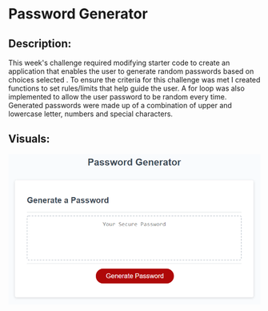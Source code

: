 # Password Generator

## Description:

This week's challenge required modifying starter code to create an application that enables the user to generate random passwords based on choices selected . To ensure the criteria for this challenge was met I created functions to set rules/limits that help guide the user. A for loop was also implemented to allow the user password to be random every time. Generated passwords were made up of a combination of upper and lowercase letter, numbers and special characters.

## Visuals:

![The Password Generator application displays a red button to "Generate Password".](./Assets/03-javascript-homework-demo.png)


